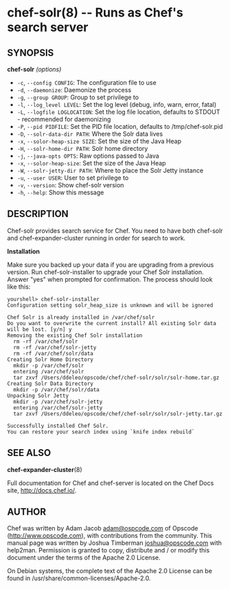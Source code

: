 chef-solr(8) -- Runs as Chef's search server
========================================

## SYNOPSIS

__chef-solr__ _(options)_

  * `-c`, `--config CONFIG`:
    The configuration file to use
  * `-d`, `--daemonize`:
    Daemonize the process
  * `-g`, `--group GROUP`:
    Group to set privilege to
  * `-l`, `--log_level LEVEL`:
    Set the log level (debug, info, warn, error, fatal)
  * `-L`, `--logfile LOGLOCATION`:
    Set the log file location, defaults to STDOUT - recommended for daemonizing
  * `-P`, `--pid PIDFILE`:
    Set the PID file location, defaults to /tmp/chef-solr.pid
  * `-D`, `--solr-data-dir PATH`:
    Where the Solr data lives
  * `-x`, `--solor-heap-size SIZE`:
    Set the size of the Java Heap
  * `-H`, `--solr-home-dir PATH`:
    Solr home directory
  * `-j`, `--java-opts OPTS`:
    Raw options passed to Java
  * `-x`, `--solor-heap-size`:
    Set the size of the Java Heap
  * `-W`, `--solr-jetty-dir PATH`:
    Where to place the Solr Jetty instance
  * `-u`, `--user USER`:
    User to set privilege to
  * `-v`, `--version`:
    Show chef-solr version
  * `-h`, `--help`:
    Show this message

## DESCRIPTION

Chef-solr provides search service for Chef. You need to have both
chef-solr and chef-expander-cluster running in order for search to work.

__Installation__

Make sure you backed up your data if you are upgrading from a previous version.
Run chef-solr-installer to upgrade your Chef Solr installation. Answer "yes"
when prompted for confirmation. The process should look like this:

    yourshell> chef-solr-installer
    Configuration setting solr_heap_size is unknown and will be ignored

    Chef Solr is already installed in /var/chef/solr
    Do you want to overwrite the current install? All existing Solr data will be lost. [y/n] y
    Removing the existing Chef Solr installation
      rm -rf /var/chef/solr
      rm -rf /var/chef/solr-jetty
      rm -rf /var/chef/solr/data
    Creating Solr Home Directory
      mkdir -p /var/chef/solr
      entering /var/chef/solr
      tar zxvf /Users/ddeleo/opscode/chef/chef-solr/solr/solr-home.tar.gz
    Creating Solr Data Directory
      mkdir -p /var/chef/solr/data
    Unpacking Solr Jetty
      mkdir -p /var/chef/solr-jetty
      entering /var/chef/solr-jetty
      tar zxvf /Users/ddeleo/opscode/chef/chef-solr/solr/solr-jetty.tar.gz

    Successfully installed Chef Solr.
    You can restore your search index using `knife index rebuild`

## SEE ALSO

__chef-expander-cluster__(8)

Full documentation for Chef and chef-server is located on the Chef
Docs site, http://docs.chef.io/.

## AUTHOR

Chef was written by Adam Jacob <adam@ospcode.com> of Opscode
(http://www.opscode.com),  with contributions from the community.  This
manual page was written by Joshua Timberman  <joshua@opscode.com>  with
help2man.  Permission  is  granted  to copy, distribute and / or modify
this document under the terms of the Apache 2.0 License.

On Debian systems, the complete text of the Apache 2.0 License  can  be
found in /usr/share/common-licenses/Apache-2.0.
